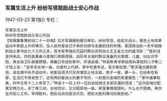 ### 军属生活上升  纷纷写信鼓励战士安心作战

1947-03-23
第1版()
专栏：

    军属生活上升
    纷纷写信鼓励战士安心作战
    【本报冀鲁豫前线二十一日电】后方军属接到报功单后，纷纷写信，给前方战士，报告土地改革运动中家庭上升的情况，及人民热爱自己子弟的功绩与支援前线的热情。某团政治处一天中就接到战士家书达九十三件之多。其中有枣强后花园村群众庆贺战士王玉金立功的盛况称：“胜利消息传来后，你的英勇奋斗使我们感佩得很，旧历年关咱村群众准备的光荣牌，儿童、妇女识字班，男女自卫队敲着锣鼓，喊着口号送到家中，并请会餐。”林县靳青学家给炮兵某班的儿子靳二子信上说：“去年买水地一亩，也是村上代耕，家中吃食丰足，各方都如意。”靳天福也接到家信，说在填平补齐运动中，他家连调济代买共增加土地五亩，房子一座，骡一头，已经有吃有穿，生活已不用发愁了。还有两封是战士的妻子写的，一封是刘金城的老婆报告：“家中诸事和美，村中又有十二人参军了。”林县十一区上村一位妇女给她丈夫郭天喜的信说：“这次给咱分配果实两万元，买了房三间，水地四分，又分配旱地一亩，家里事情很顺利，什么也不困难，希你在外安心工作，早得胜利，把反动派彻底消灭完，把前方胜利情况向我告知。”
